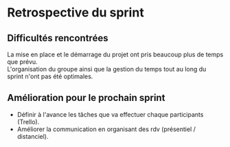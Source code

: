 # Retrospective du sprint

## Difficultés rencontrées

La mise en place et le démarrage du projet ont pris beaucoup plus de temps que prévu.<br>
L'organisation du groupe ainsi que la gestion du temps tout au long du sprint n'ont pas été optimales.


## Amélioration pour le prochain sprint

- Définir à l'avance les tâches que va effectuer chaque participants (Trello).
- Améliorer la communication en organisant des rdv (présentiel / distanciel).